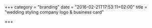 +++
category = "branding"
date = "2016-02-21T17:53:11+02:00"
title = "wedding styling company logo & business card"

+++
